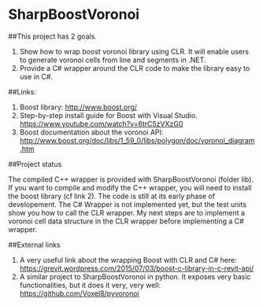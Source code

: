 # SharpBoostVoronoi

##This project has 2 goals.

1. Show how to wrap boost voronoi library using CLR. It will enable users to generate voronoi cells from line and segments in .NET.
2. Provide a C# wrapper around the CLR code to make the library easy to use in C#.

##Links:
 
1. Boost library: http://www.boost.org/
2. Step-by-step install guide for Boost with Visual Studio. https://www.youtube.com/watch?v=6trC5zVXzG0
3. Boost documentation about the voronoi API: http://www.boost.org/doc/libs/1_59_0/libs/polygon/doc/voronoi_diagram.htm

##Project status
		
The compiled C++ wrapper is provided with SharpBoostVoronoi (folder lib). If you want to compile and modify the C++ wrapper, you will need to install the boost library (cf link 2).
The code is still at its early phase of developement. The C# Wrapper is not implemented yet, but the test units show you how to call the CLR wrapper. My next steps are to implement a voronoi cell data structure in the CLR wrapper before implementing a C# wrapper.

##External links
1. A very useful link about the wrapping Boost with CLR and C# here: https://grevit.wordpress.com/2015/07/03/boost-c-library-in-c-revit-api/	
2. A similar project to SharpBoostVoronoi in python. It exposes very basic functionalities, but it does it very, very well: https://github.com/Voxel8/pyvoronoi

